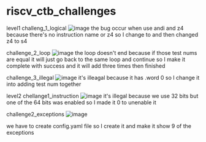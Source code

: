 # riscv_ctb_challenges
level1
challeng_1_logical
![image](https://github.com/vyomasystems-lab/riscv-ctb-challenge-BantitaNin/assets/131229638/93c6e36c-365f-4e99-af8a-d75e6a314f9a)
the bug occur when use andi and z4 because there's no instruction name or z4 so I change to and then changed z4 to s4

challenge_2_loop
![image](https://github.com/vyomasystems-lab/riscv-ctb-challenge-BantitaNin/assets/131229638/1964e2b7-8e73-4e3c-b7bf-9a402b310c22)
the loop doesn't end because if those test nums are equal it will just go back to the same loop and continue so I make it complete with success and it will add three times then finished

challenge_3_illegal
![image](https://github.com/vyomasystems-lab/riscv-ctb-challenge-BantitaNin/assets/131229638/62956103-0308-4468-a62b-9f25deea4f3f)
it's illeagal because it has .word 0 so I change it into adding test num together

level2 
chellange1_instruction
![image](https://github.com/vyomasystems-lab/riscv-ctb-challenge-BantitaNin/assets/131229638/f99cd8e6-4ac8-4f1c-b9c9-253454c0b6aa)
it's illegal because we use 32 bits but one of the 64 bits was enabled so I made it 0 to unenable it

challenge2_exceptions
![image](https://github.com/vyomasystems-lab/riscv-ctb-challenge-BantitaNin/assets/131229638/5907b658-1c90-400d-bcd3-111bcc605874)

we have to create config.yaml file so I create it and make it show 9 of the exceptions
